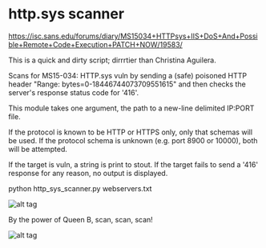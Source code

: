 # http.sys scanner
https://isc.sans.edu/forums/diary/MS15034+HTTPsys+IIS+DoS+And+Possible+Remote+Code+Execution+PATCH+NOW/19583/

This is a quick and dirty script; dirrrtier than Christina Aguilera.

Scans for MS15-034: HTTP.sys vuln by sending a (safe) poisoned HTTP header "Range: bytes=0-18446744073709551615" and then checks the server's response status code for '416'.

This module takes one argument, the path to a new-line delimited IP:PORT file.

If the protocol is known to be HTTP or HTTPS only, only that schemas will be used.
If the protocol schema is unknown (e.g. port 8900 or 10000), both will be attempted.

If the target is vuln, a string is print to stout.
If the target fails to send a '416' response for any reason, no output is displayed.

python http_sys_scanner.py webservers.txt

![alt tag](http://i.imgur.com/BTs9IvG.png)

By the power of Queen B, scan, scan, scan!

![alt tag](http://i.imgur.com/qwXg9vW.gif)

